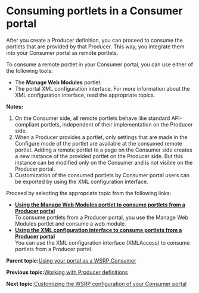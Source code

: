 # Consuming portlets in a Consumer portal 

After you create a Producer definition, you can proceed to consume the portlets that are provided by that Producer. This way, you integrate them into your Consumer portal as remote portlets.

To consume a remote portlet in your Consumer portal, you can use either of the following tools:

-   The **Manage Web Modules** portlet.
-   The portal XML configuration interface. For more information about the XML configuration interface, read the appropriate topics.

**Notes:**

1.  On the Consumer side, all remote portlets behave like standard API-compliant portlets, independent of their implementation on the Producer side.
2.  When a Producer provides a portlet, only settings that are made in the Configure mode of the portlet are available at the consumed remote portlet. Adding a remote portlet to a page on the Consumer side creates a new instance of the provided portlet on the Producer side. But this instance can be modified only on the Consumer and is not visible on the Producer portal.
3.  Customization of the consumed portlets by Consumer portal users can be exported by using the XML configuration interface.

Proceed by selecting the appropriate topic from the following links:

-   **[Using the Manage Web Modules portlet to consume portlets from a Producer portal](../admin-system/wsrpt_cons_consrv_plt.md)**  
To consume portlets from a Producer portal, you use the Manage Web Modules portlet and consume a web module.
-   **[Using the XML configuration interface to consume portlets from a Producer portal ](../admin-system/wsrpt_cons_consrv_xml.md)**  
You can use the XML configuration interface \(XMLAccess\) to consume portlets from a Producer portal.

**Parent topic:**[Using your portal as a WSRP Consumer ](../admin-system/wsrpt_cons_use.md)

**Previous topic:**[Working with Producer definitions ](../admin-system/wsrpt_cons_creat_prod.md)

**Next topic:**[Customizing the WSRP configuration of your Consumer portal](../admin-system/wsrpt_cons_cust.md)

